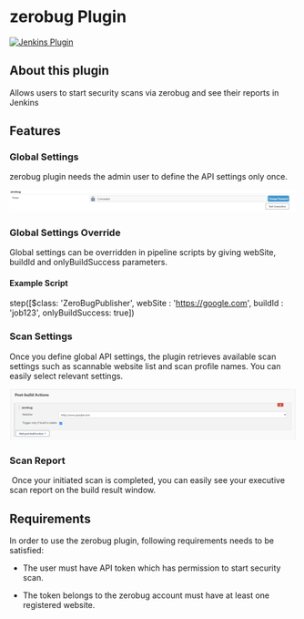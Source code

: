zerobug Plugin
====================

[![Jenkins Plugin](https://img.shields.io/jenkins/plugin/v/zerobug.svg?color=red)](https://plugins.jenkins.io/zerobug)

## About this plugin

Allows users to start security scans via zerobug and see their
reports in Jenkins 

## Features

### Global Settings

zerobug plugin needs the admin user to define the API settings
only once.

![](wiki/global_config.png)

### Global Settings Override

Global settings can be overridden in pipeline scripts by
giving webSite, buildId and onlyBuildSuccess parameters.

#### Example Script

step([$class: 'ZeroBugPublisher', webSite : 'https://google.com', buildId : 'job123', onlyBuildSuccess: true])


### Scan Settings

Once you define global API settings, the plugin retrieves available
scan settings such as scannable website list and scan profile names. You
can easily select relevant settings.

![](wiki/post_build_action.png)
  
### Scan Report

 Once your initiated scan is completed, you can easily see your
executive scan report on the build result window.


## Requirements

In order to use the zerobug plugin, following requirements
needs to be satisfied:

-   The user must have API token which has permission to start security
    scan.

-   The token belongs to the zerobug account must have at least one
    registered website. 


